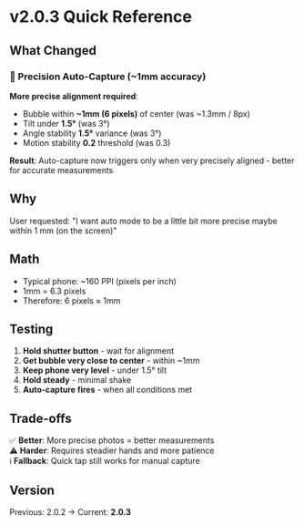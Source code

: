 # v2.0.3 Quick Reference

## What Changed

### 🎯 Precision Auto-Capture (~1mm accuracy)

**More precise alignment required**:
- Bubble within **~1mm (6 pixels)** of center (was ~1.3mm / 8px)
- Tilt under **1.5°** (was 3°)
- Angle stability **1.5°** variance (was 3°)
- Motion stability **0.2** threshold (was 0.3)

**Result**: Auto-capture now triggers only when very precisely aligned - better for accurate measurements

## Why

User requested: "I want auto mode to be a little bit more precise maybe within 1 mm (on the screen)"

## Math

- Typical phone: ~160 PPI (pixels per inch)
- 1mm = 6.3 pixels
- Therefore: 6 pixels ≈ 1mm

## Testing

1. **Hold shutter button** - wait for alignment
2. **Get bubble very close to center** - within ~1mm
3. **Keep phone very level** - under 1.5° tilt
4. **Hold steady** - minimal shake
5. **Auto-capture fires** - when all conditions met

## Trade-offs

✅ **Better**: More precise photos = better measurements  
⚠️ **Harder**: Requires steadier hands and more patience  
ℹ️ **Fallback**: Quick tap still works for manual capture

## Version
Previous: 2.0.2 → Current: **2.0.3**
